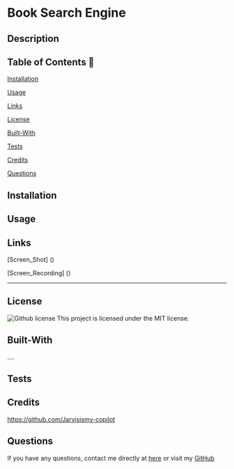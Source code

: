 # Book Search Engine

## Description


  ## Table of Contents 📖
  
  [Installation](#installation)

  [Usage](#usage)

  [Links](#Links)

  [License](#license)

  [Built-With](#Built-With)

  [Tests](#tests) 

  [Credits](#credits)

  [Questions](#questions)
  

  ## Installation


  ## Usage 


## Links

[Screen_Shot] ()

[Screen_Recording] ()

______________________________________________________________________________

## License

   ![Github license](https://img.shields.io/badge/license-MIT-blue.svg)
  This project is licensed under the MIT license.
  
## Built-With


....

## Tests 



## Credits 

https://github.com/Jarvisismy-copilot

 ## Questions 
  
  If you have any questions, contact me directly at [here](mailto:Chelseajarvis3301@icloud.com)
  or visit my [GitHub](https://github.com/Jarvisismy-copilot)

